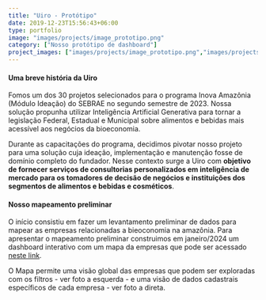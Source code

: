 ```yaml
---
title: "Uiro - Protótipo"
date: 2019-12-23T15:56:43+06:00
type: portfolio
image: "images/projects/image_prototipo.png"
category: ["Nosso protótipo de dashboard"]
project_images: ["images/projects/image_prototipo.png","images/projects/image_protitopo_2.png" ]
---
```


#### Uma breve história da Uiro
Fomos um dos 30 projetos selecionados para o programa Inova Amazônia (Módulo Ideação) do SEBRAE no segundo semestre de 2023. Nossa solução propunha utilizar Inteligência Artificial Generativa para tornar a legislação Federal, Estadual e Municipal sobre alimentos e bebidas mais acessível aos negócios da bioeconomia.

Durante as capacitações do programa, decidimos pivotar nosso projeto para uma solução cuja ideação, implementação e manutenção fosse de domínio completo do fundador. Nesse contexto surge a Uiro com **objetivo de fornecer serviços de consultorias personalizados em inteligência de mercado para os tomadores de decisão de negócios e instituições dos segmentos de alimentos e bebidas e cosméticos**. 

#### Nosso mapeamento preliminar
O início consistiu em fazer um levantamento preliminar de dados para mapear as empresas relacionadas a bieoconomia na amazônia. Para apresentar o mapeamento preliminar construimos em janeiro/2024 um dashboard interativo com um mapa da empresas que pode ser acessado [neste link](https://gabese.shinyapps.io/uiro/).

O Mapa permite uma visão global das empresas que podem ser exploradas com os filtros - ver foto a esquerda - e uma visão de dados cadastrais específicos de cada empresa - ver foto a direta.
